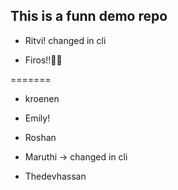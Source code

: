 ## This is a funn demo repo

- Ritvi! changed in cli


- Firos!!🙌🏻

=======
- kroenen


- Emily!

- Roshan

- Maruthi -> changed in cli
  
- Thedevhassan
